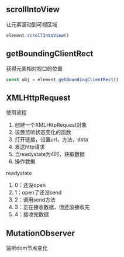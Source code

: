 ## scrollIntoView
让元素滚动到可视区域
```js
element.scrollIntoView()
```

## getBoundingClientRect
获得元素相对视口的位置
```js
const obj = element.getBoundingClientRect()
```

## XMLHttpRequest
使用流程
1. 创建一个XMLHttpRequest对象
2. 设置监听状态变化的函数
3. 打开链接，设置url，方法，data
4. 发送http请求
5. 当readystate为4时，获取数据
6. 操作数据

readystate
1. 0：还没open
2. 1：open了还没send
3. 2：调用send方法
4. 3：正在接收数据，但还没接收完
5. 4：接收完数据


## MutationObserver
监听dom节点变化